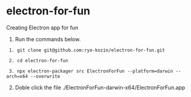 # electron-for-fun
Creating Electron app for fun

1. Run the commands below.
```
 1. git clone git@github.com:ryo-kozin/electron-for-fun.git

 2. cd electron-for-fun

 3. npx electron-packager src ElectronForFun --platform=darwin --arch=x64 --overwrite
```

2. Doble click the file ./ElectronForFun-darwin-x64/ElectronForFun.app
